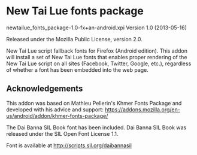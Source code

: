 New Tai Lue fonts package
=====================

newtailue\_fonts\_package-1.0-fx+an-android.xpi
Version 1.0 (2013-05-16)

Released under the Mozilla Public License, version 2.0.

New Tai Lue script fallback fonts for Firefox (Android edition). This addon 
will install a set of New Tai Lue fonts that enables proper rendering of the
New Tai Lue script on all sites (Facebook, Twitter, Google, etc.), 
regardless of whether a font has been embedded into the web page.

Acknowledgements
----------------

This addon was based on Mathieu Pellerin's Khmer Fonts Package and developed with his advice 
and support: https://addons.mozilla.org/en-us/android/addon/khmer-fonts-package/

The Dai Banna SIL Book font has been included. Dai Banna SIL Book
was released under the SIL Open Font License 1.1.

Font is available at http://scripts.sil.org/daibannasil

